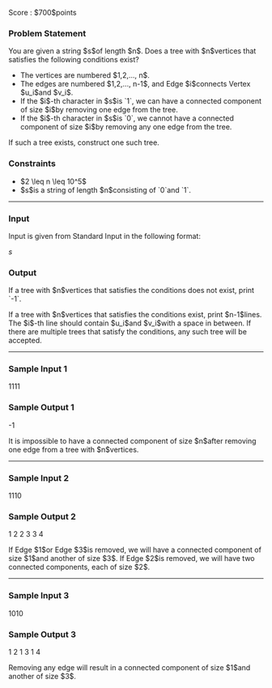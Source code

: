 
<div>

<span>

<span>

<p>
Score : $700$points
</p>

<div>

<section>

### **Problem Statement**

<p>
You are given a string $s$of length $n$.
Does a tree with $n$vertices that satisfies the following conditions exist?
</p>

<ul>

<li>
The vertices are numbered $1,2,..., n$.
</li>

<li>
The edges are numbered $1,2,..., n-1$, and Edge $i$connects Vertex $u_i$and $v_i$.
</li>

<li>
If the $i$-th character in $s$is `1`, we can have a connected component of size $i$by removing one edge from the tree.
</li>

<li>
If the $i$-th character in $s$is `0`, we cannot have a connected component of size $i$by removing any one edge from the tree.
</li>

</ul>

<p>
If such a tree exists, construct one such tree.
</p>

</section>

</div>

<div>

<section>

### **Constraints**

<ul>

<li>
$2 \leq n \leq 10^5$
</li>

<li>
$s$is a string of length $n$consisting of `0`and `1`.
</li>

</ul>

</section>

</div>

---

<div>

<div>

<section>

### **Input**

<p>
Input is given from Standard Input in the following format:
</p>

<div>

$s$
</div>

</section>

</div>

<div>

<section>

### **Output**

<p>
If a tree with $n$vertices that satisfies the conditions does not exist, print `-1`.
</p>

<p>
If a tree with $n$vertices that satisfies the conditions exist, print $n-1$lines.
The $i$-th line should contain $u_i$and $v_i$with a space in between.
If there are multiple trees that satisfy the conditions, any such tree will be accepted.
</p>

</section>

</div>

</div>

---

<div>

<section>

### **Sample Input 1**

<div>

1111

</div>

</section>

</div>

<div>

<section>

### **Sample Output 1**

<div>

-1

</div>

<p>
It is impossible to have a connected component of size $n$after removing one edge from a tree with $n$vertices.
</p>

</section>

</div>

---

<div>

<section>

### **Sample Input 2**

<div>

1110

</div>

</section>

</div>

<div>

<section>

### **Sample Output 2**

<div>

1 2
2 3
3 4

</div>

<p>
If Edge $1$or Edge $3$is removed, we will have a connected component of size $1$and another of size $3$. If Edge $2$is removed, we will have two connected components, each of size $2$.
</p>

</section>

</div>

---

<div>

<section>

### **Sample Input 3**

<div>

1010

</div>

</section>

</div>

<div>

<section>

### **Sample Output 3**

<div>

1 2
1 3
1 4

</div>

<p>
Removing any edge will result in a connected component of size $1$and another of size $3$.
</p>

</section>

</div>

</span>

</span>

</div>
